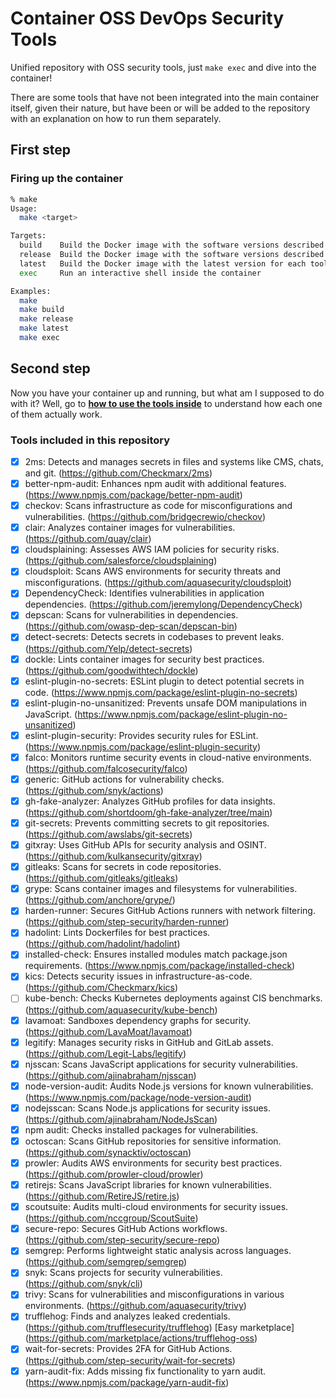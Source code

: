 # Container OSS DevOps Security Tools

Unified repository with OSS security tools, just `make exec` and dive into the container!

There are some tools that have not been integrated into the main container itself, given their nature,
but have been or will be added to the repository with an explanation on how to run them separately.

## First step

### Firing up the container

```bash
% make
Usage:
  make <target>

Targets:
  build    Build the Docker image with the software versions described in the .env file
  release  Build the Docker image with the software versions described in the .env file, but from a specific release of this repo
  latest   Build the Docker image with the latest version for each tool
  exec     Run an interactive shell inside the container

Examples:
  make
  make build
  make release
  make latest
  make exec
```

## Second step

Now you have your container up and running, but what am I supposed to do with it?
Well, go to **[how to use the tools inside](./HOWTO.md)** to understand how each one of them actually work.

### Tools included in this repository

- [x] 2ms: Detects and manages secrets in files and systems like CMS, chats, and git. (<https://github.com/Checkmarx/2ms>)
- [x] better-npm-audit: Enhances npm audit with additional features. (<https://www.npmjs.com/package/better-npm-audit>)
- [x] checkov: Scans infrastructure as code for misconfigurations and vulnerabilities. (<https://github.com/bridgecrewio/checkov>)
- [x] clair: Analyzes container images for vulnerabilities. (<https://github.com/quay/clair>)
- [x] cloudsplaining: Assesses AWS IAM policies for security risks. (<https://github.com/salesforce/cloudsplaining>)
- [x] cloudsploit: Scans AWS environments for security threats and misconfigurations. (<https://github.com/aquasecurity/cloudsploit>)
- [x] DependencyCheck: Identifies vulnerabilities in application dependencies. (<https://github.com/jeremylong/DependencyCheck>)
- [x] depscan: Scans for vulnerabilities in dependencies. (<https://github.com/owasp-dep-scan/depscan-bin>)
- [x] detect-secrets: Detects secrets in codebases to prevent leaks. (<https://github.com/Yelp/detect-secrets>)
- [x] dockle: Lints container images for security best practices. (<https://github.com/goodwithtech/dockle>)
- [x] eslint-plugin-no-secrets: ESLint plugin to detect potential secrets in code. (<https://www.npmjs.com/package/eslint-plugin-no-secrets>)
- [x] eslint-plugin-no-unsanitized: Prevents unsafe DOM manipulations in JavaScript. (<https://www.npmjs.com/package/eslint-plugin-no-unsanitized>)
- [x] eslint-plugin-security: Provides security rules for ESLint. (<https://www.npmjs.com/package/eslint-plugin-security>)
- [x] falco: Monitors runtime security events in cloud-native environments. (<https://github.com/falcosecurity/falco>)
- [x] generic: GitHub actions for vulnerability checks. (<https://github.com/snyk/actions>)
- [x] gh-fake-analyzer: Analyzes GitHub profiles for data insights. (<https://github.com/shortdoom/gh-fake-analyzer/tree/main>)
- [x] git-secrets: Prevents committing secrets to git repositories. (<https://github.com/awslabs/git-secrets>)
- [x] gitxray: Uses GitHub APIs for security analysis and OSINT. (<https://github.com/kulkansecurity/gitxray>)
- [x] gitleaks: Scans for secrets in code repositories. (<https://github.com/gitleaks/gitleaks>)
- [x] grype: Scans container images and filesystems for vulnerabilities. (<https://github.com/anchore/grype/>)
- [x] harden-runner: Secures GitHub Actions runners with network filtering. (<https://github.com/step-security/harden-runner>)
- [x] hadolint: Lints Dockerfiles for best practices. (<https://github.com/hadolint/hadolint>)
- [x] installed-check: Ensures installed modules match package.json requirements. (<https://www.npmjs.com/package/installed-check>)
- [x] kics: Detects security issues in infrastructure-as-code. (<https://github.com/Checkmarx/kics>)
- [ ] kube-bench: Checks Kubernetes deployments against CIS benchmarks. (<https://github.com/aquasecurity/kube-bench>)
- [x] lavamoat: Sandboxes dependency graphs for security. (<https://github.com/LavaMoat/lavamoat>)
- [x] legitify: Manages security risks in GitHub and GitLab assets. (<https://github.com/Legit-Labs/legitify>)
- [x] njsscan: Scans JavaScript applications for security vulnerabilities. (<https://github.com/ajinabraham/njsscan>)
- [x] node-version-audit: Audits Node.js versions for known vulnerabilities. (<https://www.npmjs.com/package/node-version-audit>)
- [x] nodejsscan: Scans Node.js applications for security issues. (<https://github.com/ajinabraham/NodeJsScan>)
- [x] npm audit: Checks installed packages for vulnerabilities.
- [x] octoscan: Scans GitHub repositories for sensitive information. (<https://github.com/synacktiv/octoscan>)
- [x] prowler: Audits AWS environments for security best practices. (<https://github.com/prowler-cloud/prowler>)
- [x] retirejs: Scans JavaScript libraries for known vulnerabilities. (<https://github.com/RetireJS/retire.js>)
- [x] scoutsuite: Audits multi-cloud environments for security issues. (<https://github.com/nccgroup/ScoutSuite>)
- [x] secure-repo: Secures GitHub Actions workflows. (<https://github.com/step-security/secure-repo>)
- [x] semgrep: Performs lightweight static analysis across languages. (<https://github.com/semgrep/semgrep>)
- [x] snyk: Scans projects for security vulnerabilities. (<https://github.com/snyk/cli>)
- [x] trivy: Scans for vulnerabilities and misconfigurations in various environments. (<https://github.com/aquasecurity/trivy>)
- [x] trufflehog: Finds and analyzes leaked credentials. (<https://github.com/trufflesecurity/trufflehog>) [Easy marketplace] (https://github.com/marketplace/actions/trufflehog-oss)
- [x] wait-for-secrets: Provides 2FA for GitHub Actions. (<https://github.com/step-security/wait-for-secrets>)
- [x] yarn-audit-fix: Adds missing fix functionality to yarn audit. (<https://www.npmjs.com/package/yarn-audit-fix>)
